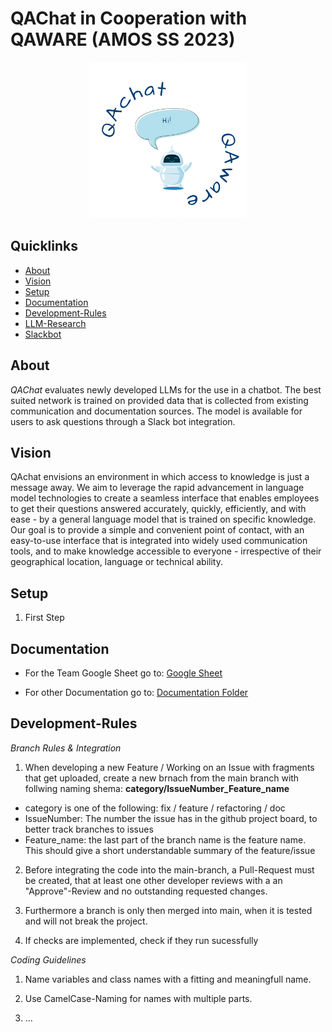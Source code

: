 # QAChat in Cooperation with QAWARE (AMOS SS 2023)

<p align="center">
  <img src="./QAChat/assets/QAware.png" alt="" width="250"/>
</p>

## Quicklinks
- [About](#About)
- [Vision](#Vision)
- [Setup](#Setup)
- [Documentation](#Documentation)
- [Development-Rules](#Development-Rules)
- [LLM-Research](/Documentation/LLM-Research/LLM-Research.md)
- [Slackbot](/QAChat/SlackBot/README.md)

## About
*QAChat* evaluates newly developed LLMs for the use in a chatbot. The best suited network is trained on provided data that is collected from existing communication and documentation sources. The model is available for users to ask questions through a Slack bot integration.

## Vision
QAchat envisions an environment in which access to knowledge is just a message away. We aim to leverage the rapid advancement in language model technologies to create a seamless interface that enables employees to get their questions answered accurately, quickly, efficiently, and with ease - by a general language model that is trained on specific knowledge. Our goal is to provide a simple and convenient point of contact, with an easy-to-use interface that is integrated into widely used communication tools, and to make knowledge accessible to everyone - irrespective of their geographical location, language or technical ability.


## Setup
1. First Step

## Documentation
- For the Team Google Sheet go to: [Google Sheet](https://docs.google.com/spreadsheets/d/1YPjbiAhNvHcSZrW76hD67fqGCg3-shARfk5d4C8jOtA)

- For other Documentation go to: [Documentation Folder](/Documentation/README.md)

## Development-Rules

*Branch Rules & Integration*

1. When developing a new Feature / Working on an Issue with fragments that get uploaded, create a new brnach from the main branch with follwing naming shema: **category/IssueNumber_Feature_name**

- category is one of the following: fix / feature / refactoring / doc 
- IssueNumber: The number the issue has in the github project board, to better track branches to issues
-  Feature_name: the last part of the branch name is the feature name. This should give a short understandable summary of the feature/issue

2. Before integrating the code into the main-branch, a Pull-Request must be created, that at least one other developer reviews with a an "Approve"-Review and no outstanding requested changes.

3. Furthermore a branch is only then merged into main, when it is tested and will not break the project.

4. If checks are implemented, check if they run sucessfully

*Coding Guidelines*

1. Name variables and class names with a fitting and meaningfull name.

2. Use CamelCase-Naming for names with multiple parts.

3. ...

